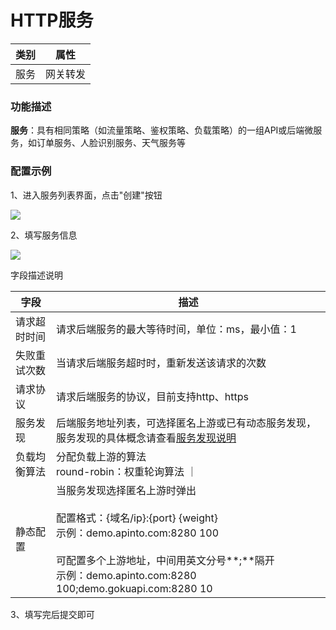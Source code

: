 # HTTP服务


| 类别 | 属性     |
| ---- | -------- |
| 服务 | 网关转发 |



### 功能描述

**服务**：具有相同策略（如流量策略、鉴权策略、负载策略）的一组API或后端微服务，如订单服务、人脸识别服务、天气服务等


### 配置示例
1、进入服务列表界面，点击"创建"按钮

![](http://data.eolinker.com/course/qTd4By5be2b56753239d88af929fdf38db2fcd512dba856.png)

2、填写服务信息

![](http://data.eolinker.com/course/xA1MCEw6fe484a4f77e1d1c27d17848cc3f3af77ec5a5f8.png)

字段描述说明

| 字段     | 描述                                                                                                                                                                            |
|--------|-------------------------------------------------------------------------------------------------------------------------------------------------------------------------------|
| 请求超时时间 | 请求后端服务的最大等待时间，单位：ms，最小值：1                                                                                                                                                     |
| 失败重试次数 | 当请求后端服务超时时，重新发送该请求的次数                                                                                                                                                         |
| 请求协议   | 请求后端服务的协议，目前支持http、https                                                                                                                                                      |
| 服务发现   | 后端服务地址列表，可选择匿名上游或已有动态服务发现，服务发现的具体概念请查看[服务发现说明](/docs/dashboard/discovery.md)                                                                                                  |
| 负载均衡算法 | 分配负载上游的算法<br>round-robin：权重轮询算法                ｜                                                                                                                              |
| 静态配置   | 当服务发现选择匿名上游时弹出<br><br>配置格式：{域名/ip}:{port} {weight} <br> 示例：demo.apinto.com:8280 100 <br><br> 可配置多个上游地址，中间用英文分号**;**隔开<br>示例：demo.apinto.com:8280 100;demo.gokuapi.com:8280 10 |

3、填写完后提交即可
